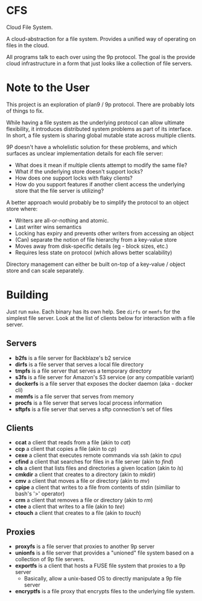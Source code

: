# CFS

Cloud File System.

A cloud-abstraction for a file system. Provides a unified way of operating on
files in the cloud.

All programs talk to each over using the 9p protocol. The goal is the provide
cloud infrastructure in a form that just looks like a collection of file
servers.

# Note to the User

This project is an exploration of plan9 / 9p protocol. There are probably lots
of things to fix.

While having a file system as the underlying protocol can allow ultimate
flexibility, it introduces distributed system problems as part of its interface.
In short, a file system is sharing global mutable state across multiple clients.

9P doesn't have a wholelistic solution for these problems, and which surfaces as
unclear implementation details for each file server:

 - What does it mean if multiple clients attempt to modify the same file?
 - What if the underlying store doesn't support locks?
 - How does one support locks with flaky clients?
 - How do you support features if another client access the underlying store
   that the file server is utilizing?

A better approach would probably be to simplify the protocol to an object store
where:

 - Writers are all-or-nothing and atomic.
 - Last writer wins semantics
 - Locking has expiry and prevents other writers from accessing an object
 - (Can) separate the notion of file hierarchy from a key-value store
 - Moves away from disk-specific details (eg - block sizes, etc.)
 - Requires less state on protocol (which allows better scalability)

Directory management can either be built on-top of a key-value / object store
and can scale separately.

# Building

Just run `make`. Each binary has its own help. See `dirfs` or `memfs` for the
simplest file server. Look at the list of clients below for interaction with a
file server.

## Servers

 - **b2fs** is a file server for Backblaze's b2 service
 - **dirfs** is a file server that serves a local file directory
 - **tmpfs** is a file server that serves a temporary directory
 - **s3fs** is a file server for Amazon's S3 service (or any compatible variant)
 - **dockerfs** is a file server that exposes the docker daemon (aka - docker cli)
 - **memfs** is a file server that serves from memory
 - **procfs** is a file server that serves local process information
 - **sftpfs** is a file server that serves a sftp connection's set of files

## Clients

 - **ccat** a client that reads from a file (akin to *cat*)
 - **ccp** a client that copies a file (akin to *cp*)
 - **cexe** a client that executes remote commands via ssh (akin to *cpu*)
 - **cfind** a client that searches for files in a file server (akin to *find*)
 - **cls** a client that lists files and directories a given location (akin to *ls*)
 - **cmkdir** a client that creates to a directory (akin to *mkdir*)
 - **cmv** a client that moves a file or directory (akin to *mv*)
 - **cpipe** a client that writes to a file from contents of stdin (similiar to bash's '>' operator)
 - **crm** a client that removes a file or directory (akin to *rm*)
 - **ctee** a client that writes to a file (akin to *tee*)
 - **ctouch** a client that creates to a file (akin to *touch*)

## Proxies

 - **proxyfs** is a file server that proxies to another 9p server
 - **unionfs** is a file server that provides a "unioned" file system based on
   a collection of 9p file servers.
 - **exportfs** is a client that hosts a FUSE file system that proxies to a 9p server
     - Basically, allow a unix-based OS to directly manipulate a 9p file server
 - **encryptfs** is a file proxy that encrypts files to the underlying file system.
